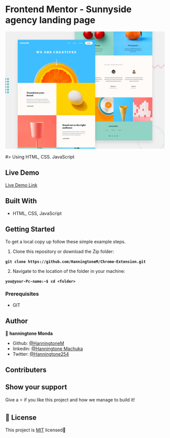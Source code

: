 # Frontend Mentor - Sunnyside agency landing page

![Design preview for the Sunnyside agency landing page coding challenge](./design/desktop-preview.jpg)

#> Using HTML, CSS. JavaScript

## Live Demo

[Live Demo Link]()


## Built With

- HTML, CSS, JavaScript

## Getting Started

To get a local copy up follow these simple example steps.

1. Clone this repository or download the Zip folder:

**``git clone https://github.com/HanningtoneM/Chrome-Extension.git``**

2. Navigate to the location of the folder in your machine:

**``you@your-Pc-name:~$ cd <folder>``**

### Prerequisites

- GIT

## Author

👤 **hanningtone Monda**

- Github: [@HanningtoneM](https://github.com/HanningtoneM)
- linkedin: [@Hanningtone Machuka](https://www.linkedin.com/in/hanningtone-machuka-58501722a)
- Twitter: [@Hanningtone254](https://twitter.com/Hanningtone254?t=YVXXz9EZzOhR5vPi3DlHDQ&s=09)


## Contributers

## Show your support

Give a ⭐️ if you like this project and how we manage to build it!

## 📝 License

This project is [MIT](./MIT.md) licensed🚀
